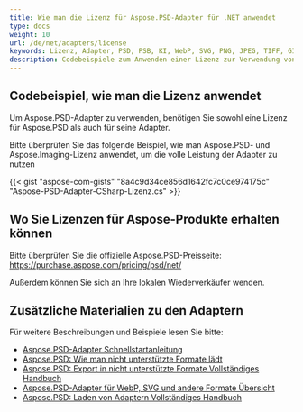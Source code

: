 ```yaml
---
title: Wie man die Lizenz für Aspose.PSD-Adapter für .NET anwendet
type: docs
weight: 10
url: /de/net/adapters/license
keywords: Lizenz, Adapter, PSD, PSB, KI, WebP, SVG, PNG, JPEG, TIFF, GIF, BMP
description: Codebeispiele zum Anwenden einer Lizenz zur Verwendung von Aspose.PSD-Adaptern
---
```


## **Codebeispiel, wie man die Lizenz anwendet**

Um Aspose.PSD-Adapter zu verwenden, benötigen Sie sowohl eine Lizenz für Aspose.PSD als auch für seine Adapter.

Bitte überprüfen Sie das folgende Beispiel, wie man Aspose.PSD- und Aspose.Imaging-Lizenz anwendet, um die volle Leistung der Adapter zu nutzen


{{< gist "aspose-com-gists" "8a4c9d34ce856d1642fc7c0ce974175c" "Aspose-PSD-Adapter-CSharp-Lizenz.cs" >}}

## **Wo Sie Lizenzen für Aspose-Produkte erhalten können**

Bitte überprüfen Sie die offizielle Aspose.PSD-Preisseite: https://purchase.aspose.com/pricing/psd/net/

Außerdem können Sie sich an Ihre lokalen Wiederverkäufer wenden.

## **Zusätzliche Materialien zu den Adaptern**

Für weitere Beschreibungen und Beispiele lesen Sie bitte:
- [Aspose.PSD-Adapter Schnellstartanleitung](/psd/de/net/adapters/quick-start)
- [Aspose.PSD: Wie man nicht unterstützte Formate lädt](/psd/de/net/adapters/load-unsupported-formats)
- [Aspose.PSD: Export in nicht unterstützte Formate Vollständiges Handbuch](/psd/de/net/adapters/export-to-unsupported-formats)
- [Aspose.PSD-Adapter für WebP, SVG und andere Formate Übersicht](/psd/de/net/adapters/working-with-webp-svg-formats-overview)
- [Aspose.PSD: Laden von Adaptern Vollständiges Handbuch](/psd/de/net/adapters/full-manual)
